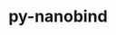 ---
title: "py-nanobind"
layout: cache
categories: [package, develop]
meta: {"compilers": ["gcc@13.2.0"], "num_specs": 13, "num_specs_by_stack": {"ml-linux-x86_64-rocm": 13, "root": 13}, "oss": ["ubuntu24.04"], "platforms": ["linux"], "stacks": ["ml-linux-x86_64-rocm", "root"], "targets": ["x86_64_v3"], "versions": ["2.5.0", "2.6.1"]}
spec_details: [{"compiler": "gcc@13.2.0", "hash": "ayrmzxdkfpadxhf4xooivnjjlwchxcz6", "os": "ubuntu24.04", "platform": "linux", "size": "-", "stacks": ["ml-linux-x86_64-rocm", "root"], "target": "x86_64_v3", "variants": ["build_system=python_pip"], "versions": ["2.5.0"]}, {"compiler": "gcc@13.2.0", "hash": "d43dra7wpeovys2e3rjorur3uaafehhp", "os": "ubuntu24.04", "platform": "linux", "size": "-", "stacks": ["ml-linux-x86_64-rocm", "root"], "target": "x86_64_v3", "variants": ["build_system=python_pip"], "versions": ["2.5.0"]}, {"compiler": "gcc@13.2.0", "hash": "d52hphkpcdqyych6c3elmuymsq6ck5cu", "os": "ubuntu24.04", "platform": "linux", "size": "-", "stacks": ["ml-linux-x86_64-rocm", "root"], "target": "x86_64_v3", "variants": ["build_system=python_pip"], "versions": ["2.5.0"]}, {"compiler": "gcc@13.2.0", "hash": "ehb32ng5owcvytaa6nb5ecti2aoma3oa", "os": "ubuntu24.04", "platform": "linux", "size": "-", "stacks": ["ml-linux-x86_64-rocm", "root"], "target": "x86_64_v3", "variants": ["build_system=python_pip"], "versions": ["2.6.1"]}, {"compiler": "gcc@13.2.0", "hash": "isbxggdl6ucd4tzbmuxcqljwgpyawhiz", "os": "ubuntu24.04", "platform": "linux", "size": "-", "stacks": ["ml-linux-x86_64-rocm", "root"], "target": "x86_64_v3", "variants": ["build_system=python_pip"], "versions": ["2.5.0"]}, {"compiler": "gcc@13.2.0", "hash": "ksho7v73hdhx6da5uvui76b4beqf242l", "os": "ubuntu24.04", "platform": "linux", "size": "-", "stacks": ["ml-linux-x86_64-rocm", "root"], "target": "x86_64_v3", "variants": ["build_system=python_pip"], "versions": ["2.5.0"]}, {"compiler": "gcc@13.2.0", "hash": "nhczagqkuo5ifzo47kq47b7nkiqx3fmp", "os": "ubuntu24.04", "platform": "linux", "size": "-", "stacks": ["ml-linux-x86_64-rocm", "root"], "target": "x86_64_v3", "variants": ["build_system=python_pip"], "versions": ["2.5.0"]}, {"compiler": "gcc@13.2.0", "hash": "nmemuqpdkagnfm72nzxz3jl3s2apbuih", "os": "ubuntu24.04", "platform": "linux", "size": "-", "stacks": ["ml-linux-x86_64-rocm", "root"], "target": "x86_64_v3", "variants": ["build_system=python_pip"], "versions": ["2.5.0"]}, {"compiler": "gcc@13.2.0", "hash": "pylxhcqggddwkdy5swmnxkwnccddaxdo", "os": "ubuntu24.04", "platform": "linux", "size": "-", "stacks": ["ml-linux-x86_64-rocm", "root"], "target": "x86_64_v3", "variants": ["build_system=python_pip"], "versions": ["2.5.0"]}, {"compiler": "gcc@13.2.0", "hash": "qp5witrx6xi7kgqe7meizxhawfm25khs", "os": "ubuntu24.04", "platform": "linux", "size": "-", "stacks": ["ml-linux-x86_64-rocm", "root"], "target": "x86_64_v3", "variants": ["build_system=python_pip"], "versions": ["2.5.0"]}, {"compiler": "gcc@13.2.0", "hash": "tdp3l7ga37z6guuzkbedhceio22wzmb7", "os": "ubuntu24.04", "platform": "linux", "size": "-", "stacks": ["ml-linux-x86_64-rocm", "root"], "target": "x86_64_v3", "variants": ["build_system=python_pip"], "versions": ["2.6.1"]}, {"compiler": "gcc@13.2.0", "hash": "xh2zlpsbav3oenaaczyuy37sphfncgr4", "os": "ubuntu24.04", "platform": "linux", "size": "-", "stacks": ["ml-linux-x86_64-rocm", "root"], "target": "x86_64_v3", "variants": ["build_system=python_pip"], "versions": ["2.5.0"]}, {"compiler": "gcc@13.2.0", "hash": "zpqwpqpotnsaads6bsingpiu3xfyfvjl", "os": "ubuntu24.04", "platform": "linux", "size": "-", "stacks": ["ml-linux-x86_64-rocm", "root"], "target": "x86_64_v3", "variants": ["build_system=python_pip"], "versions": ["2.6.1"]}]
---